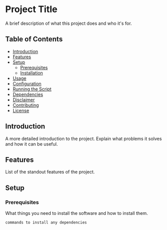 # Project Title

A brief description of what this project does and who it's for.

## Table of Contents

- [Introduction](#introduction)
- [Features](#features)
- [Setup](#setup)
  - [Prerequisites](#prerequisites)
  - [Installation](#installation)
- [Usage](#usage)
- [Configuration](#configuration)
- [Running the Script](#running-the-script)
- [Dependencies](#dependencies)
- [Disclaimer](#disclaimer)
- [Contributing](#contributing)
- [License](#license)

## Introduction

A more detailed introduction to the project. Explain what problems it solves and how it can be useful.

## Features

List of the standout features of the project.

## Setup

### Prerequisites

What things you need to install the software and how to install them.

```bash
commands to install any dependencies
